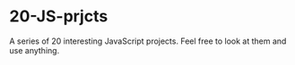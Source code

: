 # 20-JS-prjcts

A series of 20 interesting JavaScript projects.
Feel free to look at them and use anything.
